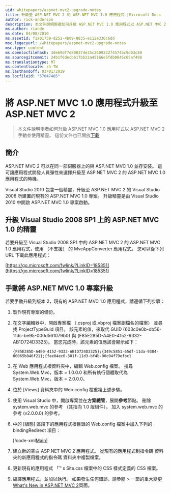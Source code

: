 ```yaml
---
uid: whitepapers/aspnet-mvc2-upgrade-notes
title: 升級至 ASP.NET MVC 2 的 ASP.NET MVC 1.0 應用程式 |Microsoft Docs
author: rick-anderson
description: 本文件說明兩者如何升級 ASP.NET MVC 1.0 應用程式以 ASP.NET MVC 2 手動並使用精靈。 這份文件也適用於 d...
ms.author: riande
ms.date: 04/08/2010
ms.assetid: f1a01759-d251-4b09-8835-e112e336c6dd
msc.legacyurl: /whitepapers/aspnet-mvc2-upgrade-notes
msc.type: content
ms.openlocfilehash: 3de69df7e80037de35c2609232f4574bc9d03c80
ms.sourcegitcommit: 24b1f6decbb17bb22a45166e5fdb0845c65af498
ms.translationtype: MT
ms.contentlocale: zh-TW
ms.lasthandoff: 03/01/2019
ms.locfileid: "57047405"
---
```

<a name="upgrading-an-aspnet-mvc-10-application-to-aspnet-mvc-2"></a>將 ASP.NET MVC 1.0 應用程式升級至 ASP.NET MVC 2
====================
> 本文件說明兩者如何升級 ASP.NET MVC 1.0 應用程式以 ASP.NET MVC 2 手動並使用精靈。 這份文件也已開放[下載](https://download.microsoft.com/download/F/1/6/F16F9AF9-8EF4-4845-BC97-639791D5699C/MVC2-Upgrade-Notes.pdf)


## <a name="introduction"></a>簡介

ASP.NET MVC 2 可以在同一部伺服器上的與 ASP.NET MVC 1.0 並存安裝。 這可讓應用程式開發人員彈性來選擇升級至 ASP.NET MVC 2 的 ASP.NET MVC 1.0 應用程式的時機。

Visual Studio 2010 包含一個精靈，升級至 ASP.NET MVC 2 的 Visual Studio 2008 所建置的現有的 ASP.NET MVC 1.0 專案。 升級精靈是由 Visual Studio 2010 中開啟 ASP.NET MVC 1.0 專案啟動。

## <a name="upgrade-wizard-for-aspnet-mvc-10-on-visual-studio-2008-sp1"></a>升級 Visual Studio 2008 SP1 上的 ASP.NET MVC 1.0 的精靈

若要升級至 Visual Studio 2008 SP1 中的 ASP.NET MVC 2 的 ASP.NET MVC 1.0 應用程式，使用 （不支援） 的 MvcAppConverter 應用程式。 您可以從下列 URL 下載此應用程式：

[https://go.microsoft.com/fwlink/?LinkID=185351](https://go.microsoft.com/fwlink/?LinkID=185351)

## <a name="manually-upgrading-an-aspnet-mvc-10-project"></a>手動將 ASP.NET MVC 1.0 專案升級

若要手動升級到版本 2，現有的 ASP.NET MVC 1.0 應用程式，請遵循下列步驟：

1. 製作現有專案的備份。
2. 在文字編輯器中，開啟專案檔 （.csproj 或.vbproj 檔案副檔名的檔案） 並尋找 ProjectTypeGuid 項目。 該元素的值，來取代 GUID {603c0e0b-db56-11dc-be95-000d561079b0} 與 {F85E285D-A4E0-4152-9332-AB1D724D3325}。 當您完成時，該元素的值應該會顯示如下： 

    `{F85E285D-A4E0-4152-9332-AB1D724D3325};{349c5851-65df-11da-9384-00065b846f21};{fae04ec0-301f-11d3-bf4b-00c04f79efbc}`
3. 在 Web 應用程式根資料夾中，編輯 Web.config 檔案。 搜尋 System.Web.Mvc，版本 = 1.0.0.0 和所有執行個體取代為 System.Web.Mvc，版本 = 2.0.0.0。
4. 位於 [Views] 資料夾中的 Web.config 檔重複上述步驟。
5. 使用 Visual Studio 中，開啟專案並在**方案總管**，展開**參考**節點。 刪除 system.web.mvc 的參考 （其指向 1.0 版組件）。 加入 system.web.mvc 的參考 (v2.0.0.0) 的參考。
6. 中的 [組態] 區段下的應用程式根目錄的 Web.config 檔案中加入下列的 bindingRedirect 項目：   

    [!code-xml[Main](aspnet-mvc2-upgrade-notes/samples/sample1.xml)]
7. 建立新的空白 ASP.NET MVC 2 應用程式。 從現有的應用程式到指令碼 資料夾的新應用程式的指令碼 資料夾中複製檔案。
8. 更新現有的應用程式 「™ s Site.css 檔案中的 CSS 樣式定義的 CSS 檔案。
9. 編譯應用程式，並加以執行。 如果發生任何錯誤，請參閱 > 一節的重大變更[What's New in ASP.NET MVC 2](https://go.microsoft.com/fwlink/?LinkID=185038)頁面。
